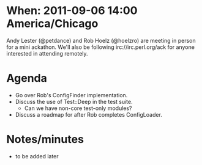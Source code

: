 # When: 2011-09-06 14:00 America/Chicago

Andy Lester (@petdance) and Rob Hoelz (@hoelzro) are meeting in
person for a mini ackathon.  We'll also be following irc://irc.perl.org/ack
for anyone interested in attending remotely.

# Agenda

* Go over Rob's ConfigFinder implementation.
* Discuss the use of Test::Deep in the test suite.
    * Can we have non-core test-only modules?
* Discuss a roadmap for after Rob completes ConfigLoader.

# Notes/minutes

* to be added later
